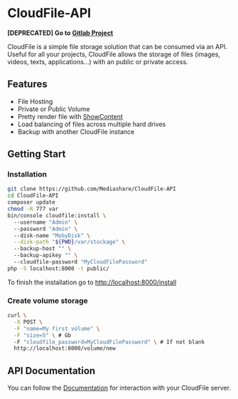# CloudFile-API
**[DEPRECATED] Go to [Gitlab Project](https://gitlab.marquand.pro/MarquandT/cloudfile-api)**

CloudFile is a simple file storage solution that can be consumed via an API. Useful for all your projects, CloudFile allows the storage of files (images, videos, texts, applications...) with an public or private access.
## Features
* File Hosting
* Private or Public Volume
* Pretty render file with [ShowContent](https://packagist.org/packages/mediashare/show-content)
* Load balancing of files across multiple hard drives
* Backup with another CloudFile instance

## Getting Start
### Installation
```bash
git clone https://github.com/Mediashare/CloudFile-API
cd CloudFile-API
composer update
chmod -R 777 var
bin/console cloudfile:install \ 
  --username "Admin" \ 
  --password "Admin" \ 
  --disk-name "MobyDisk" \
  --disk-path "${PWD}/var/stockage" \ 
  --backup-host "" \ 
  --backup-apikey "" \ 
  --cloudfile-password "MyCloudFilePassword"
php -S localhost:8000 -t public/
```
To finish the installation go to [http://localhost:8000/install](http://localhost:8000/install)

### Create volume storage
```bash
curl \
  -X POST \
  -F "name=My first volume" \
  -F "size=5" \ # Gb
  -F "cloudfile_password=MyCloudFilePassword" \ # If not blank 
  http://localhost:8000/volume/new
```
## API Documentation
You can follow the [Documentation](http://doc.cloudfile.tech) for interaction with your CloudFile server.

